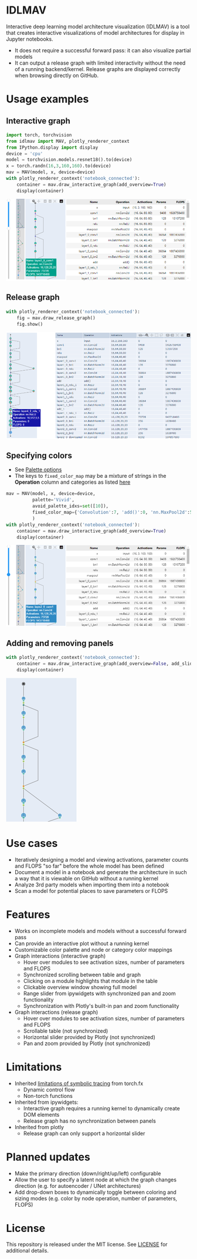 # IDLMAV
Interactive deep learning model architecture visualization (IDLMAV) is a tool that creates interactive visualizations of model architectures for display in Jupyter notebooks.
* It does not require a successful forward pass: it can also visualize partial models
* It can output a release graph with limited interactivity without the need of a running backend/kernel. Release graphs are displayed correctly when browsing directly on GitHub.

# Usage examples
## Interactive graph
```python
import torch, torchvision
from idlmav import MAV, plotly_renderer_context
from IPython.display import display
device = 'cpu'
model = torchvision.models.resnet18().to(device)
x = torch.randn(16,3,160,160).to(device)
mav = MAV(model, x, device=device)
with plotly_renderer_context('notebook_connected'):
    container = mav.draw_interactive_graph(add_overview=True)
    display(container)
```
![alt text](images/example_interactive.png)

## Release graph
```python
with plotly_renderer_context('notebook_connected'):
    fig = mav.draw_release_graph()
    fig.show()
```
![alt text](images/example_release.png)

## Specifying colors
* See [Palette options](https://plotly.com/python/discrete-color/#color-sequences-in-plotly-express)
* The keys to `fixed_color_map` may be a mixture of strings in the **Operation** column and categories as listed [here](https://pytorch.org/docs/stable/nn.html)
```python
mav = MAV(model, x, device=device,
          palette='Vivid',
          avoid_palette_idxs=set([10]),
          fixed_color_map={'Convolution':7, 'add()':0, 'nn.MaxPool2d':5}
          )
with plotly_renderer_context('notebook_connected'):
    container = mav.draw_interactive_graph(add_overview=True)
    display(container)
```
![alt text](images/example_user_colors.png)

## Adding and removing panels
```python
with plotly_renderer_context('notebook_connected'):
    container = mav.draw_interactive_graph(add_overview=False, add_slider=False, add_table=False)
    display(container)
```
![alt text](images/example_panels_off.png)

# Use cases
* Iteratively designing a model and viewing activations, parameter counts and FLOPS "so far" before the whole model has been defined
* Document a model in a notebook and generate the architecture in such a way that it is viewable on GitHub without a running kernel
* Analyze 3rd party models when importing them into a notebook
* Scan a model for potential places to save parameters or FLOPS

# Features
* Works on incomplete models and models without a successful forward pass
* Can provide an interactive plot without a running kernel
* Customizable color palette and node or category color mappings
* Graph interactions (interactive graph)
  - Hover over modules to see activation sizes, number of parameters and FLOPS
  - Synchronized scrolling between table and graph
  - Clicking on a module highlights that module in the table
  - Clickable overview window showing full model
  - Range slider from ipywidgets with synchronized pan and zoom functionality
  - Synchronization with Plotly's built-in pan and zoom functionality
* Graph interactions (release graph)
  - Hover over modules to see activation sizes, number of parameters and FLOPS
  - Scrollable table (not synchronized)
  - Horizontal slider provided by Plotly (not synchronized)
  - Pan and zoom provided by Plotly (not synchronized)

# Limitations
* Inherited [limitations of symbolic tracing](https://pytorch.org/docs/stable/fx.html#limitations-of-symbolic-tracing) from torch.fx
  - Dynamic control flow
  - Non-torch functions
* Inherited from ipywidgets:
  - Interactive graph requires a running kernel to dynamically create DOM elements
  - Release graph has no synchronization between panels
* Inherited from plotly
  - Release graph can only support a horizontal slider

# Planned updates
* Make the primary direction (down/right/up/left) configurable
* Allow the user to specify a latent node at which the graph changes direction (e.g. for autoencoder / UNet architectures)
* Add drop-down boxes to dynamically toggle between coloring and sizing modes (e.g. color by node operation, number of parameters, FLOPS)

# License
This repository is released under the MIT license. See [LICENSE](LICENSE) for additional details.
